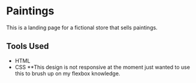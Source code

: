 # Paintings
This is a landing page for a fictional store that sells paintings.

## Tools Used
+ HTML
+ CSS
**This design is not responsive at the moment just wanted to use this to brush up on my flexbox knowledge.
